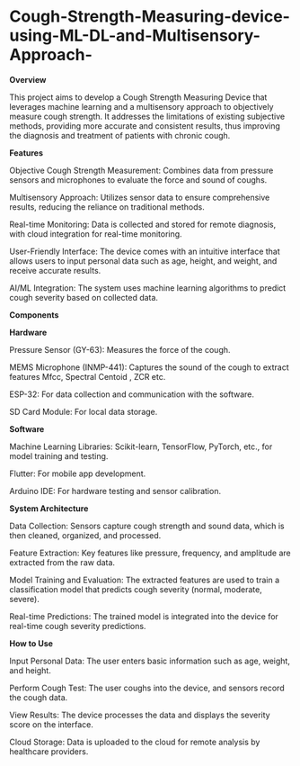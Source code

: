 # Cough-Strength-Measuring-device-using-ML-DL-and-Multisensory-Approach-

**Overview**

This project aims to develop a Cough Strength Measuring Device that leverages machine learning and a multisensory approach to objectively measure cough strength. It addresses the limitations of existing subjective methods, providing more accurate and consistent results, thus improving the diagnosis and treatment of patients with chronic cough.

**Features**

Objective Cough Strength Measurement: Combines data from pressure sensors and microphones to evaluate the force and sound of coughs.

Multisensory Approach: Utilizes sensor data to ensure comprehensive results, reducing the reliance on traditional methods.

Real-time Monitoring: Data is collected and stored for remote diagnosis, with cloud integration for real-time monitoring.

User-Friendly Interface: The device comes with an intuitive interface that allows users to input personal data such as age, height, and weight, and receive accurate results.

AI/ML Integration: The system uses machine learning algorithms to predict cough severity based on collected data.

**Components**

**Hardware**

Pressure Sensor (GY-63): Measures the force of the cough.

MEMS Microphone (INMP-441): Captures the sound of the cough to extract features Mfcc, Spectral Centoid , ZCR etc.

ESP-32: For data collection and communication with the software.

SD Card Module: For local data storage.

**Software**

Machine Learning Libraries: Scikit-learn, TensorFlow, PyTorch, etc., for model training and testing.

Flutter: For mobile app development.

Arduino IDE: For hardware testing and sensor calibration.

**System Architecture**

Data Collection: Sensors capture cough strength and sound data, which is then cleaned, organized, and processed.

Feature Extraction: Key features like pressure, frequency, and amplitude are extracted from the raw data.

Model Training and Evaluation: The extracted features are used to train a classification model that predicts cough severity (normal, moderate, severe).

Real-time Predictions: The trained model is integrated into the device for real-time cough severity predictions.

**How to Use**

Input Personal Data: The user enters basic information such as age, weight, and height.

Perform Cough Test: The user coughs into the device, and sensors record the cough data.

View Results: The device processes the data and displays the severity score on the interface.

Cloud Storage: Data is uploaded to the cloud for remote analysis by healthcare providers.

